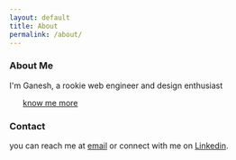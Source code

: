 ```yaml
---
layout: default
title: About
permalink: /about/
---
```


<div class="about-content">
  <h3>About Me</h3>

  <p>I'm Ganesh, a rookie web engineer and design enthusiast <a href="https://ganeshvath.netlify.app"><ul>know me more</ul></a></p>

  <h3>Contact</h3>

  <p>you can reach me at <a href="mailto:ganeshvathumilli@gmail.com">email</a> or connect with me on <a href="https://www.linkedin.com/in/ganesh097/">Linkedin</a>.</p>
</div>